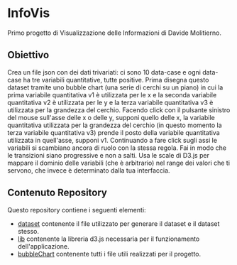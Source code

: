 # InfoVis
Primo progetto di Visualizzazione delle Informazioni di Davide Molitierno. 

## Obiettivo
Crea un file json con dei dati trivariati: ci sono 10 data-case e ogni data-case ha tre variabili quantitative, tutte positive. Prima disegna questo dataset tramite uno bubble chart (una serie di cerchi su un piano) in cui la prima variabile quantitativa v1 è utilizzata per le x e la seconda variabile quantitativa v2 è utilizzata per le y e la terza variabile quantitativa v3 è utilizzata per la grandezza del cerchio. Facendo click con il pulsante sinistro del mouse sull'asse delle x o delle y, supponi quello delle x, la variabile quantitativa utilizzata per la grandezza del cerchio (in questo momento la terza variabile quantitativa v3) prende il posto della variabile quantitativa utilizzata in quell'asse, supponi v1. Continuando a fare click sugli assi le variabili si scambiano ancora di ruolo con la stessa regola. Fai in modo che le transizioni siano progressive e non a salti. Usa le scale di D3.js per mappare il dominio delle variabili (che è arbitrario) nel range dei valori che ti servono, che invece è determinato dalla tua interfaccia.

## Contenuto Repository
Questo repository contiene i seguenti elementi:
* [dataset](dataset/) contenente il file utilizzato per generare il dataset e il dataset stesso.
* [lib](lib/) contenente la libreria d3.js necessaria per il funzionamento dell'applicazione.
* [bubbleChart](bubbleChart/) contenente tutti i file utili realizzati per il progetto.
